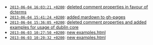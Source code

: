 
* [`2013-06-04 16:03:21 +0200`](examples-bdc6aaf.html): [deleted comment properties in favour of dcterms](http://github.com/cklee/ecpo/commit/bdc6aaf5c65f5e3ef3305dc832387d2fac203377)
* [`2013-06-04 15:41:24 +0200`](examples-e1da5a6.html): [added mardown to gh-pages](http://github.com/cklee/ecpo/commit/e1da5a693a837338c6478d38d36c834136f8aaf3)
* [`2013-06-04 15:36:05 +0200`](examples-815198d.html): [deleted comment properties and added examples for usage of dublin core](http://github.com/cklee/ecpo/commit/815198d222e651c850d5fcc3578fac828380b854)
* [`2013-06-03 10:27:50 +0200`](examples-fb94453.html): [new examples.html](http://github.com/cklee/ecpo/commit/fb94453099148884e4d7d0de40cfe410849c079b)
* [`2013-06-03 10:20:32 +0200`](examples-10ec73f.html): [new examples.html](http://github.com/cklee/ecpo/commit/10ec73f47384a43973763a6c97b4cf247377a6ff)
